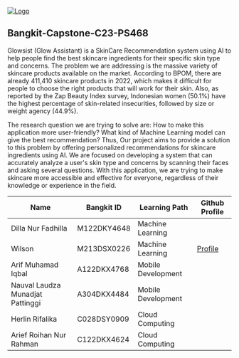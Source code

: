[![Logo](https://camo.githubusercontent.com/8ec9e6a22bfa04658c8586434639fdffea0d7044bacf375e9577de8e8bffe082/68747470733a2f2f6c68332e676f6f676c6575736572636f6e74656e742e636f6d2f4a325149304c33764a77763633536d33697349393063747875787a6e7a36376441744a514e32767537776e557577743957632d574937567549687776723079567244506663376b424e3575735a7a37356e44575f6b3936704366635a42786e664e7a76565330673d77363030 "Logo")](https://camo.githubusercontent.com/8ec9e6a22bfa04658c8586434639fdffea0d7044bacf375e9577de8e8bffe082/68747470733a2f2f6c68332e676f6f676c6575736572636f6e74656e742e636f6d2f4a325149304c33764a77763633536d33697349393063747875787a6e7a36376441744a514e32767537776e557577743957632d574937567549687776723079567244506663376b424e3575735a7a37356e44575f6b3936704366635a42786e664e7a76565330673d77363030 "Logo")

## Bangkit-Capstone-C23-PS468
Glowsist (Glow Assistant) is a SkinCare Recommendation system using AI to help people find the best skincare ingredients for their specific skin type and concerns. The problem we are addressing is the massive variety of skincare products available on the market. According to BPOM, there are already 411,410 skincare products in 2022, which makes it difficult for people to choose the right products that will work for their skin. Also, as reported by the Zap Beauty Index survey, Indonesian women (50.1%) have the highest percentage of skin-related insecurities, followed by size or weight agency (44.9%). 

The research question we are trying to solve are: How to make this application more user-friendly? What kind of Machine Learning model can give the best recommendation?   Thus, Our project aims to provide a solution to this problem by offering personalized recommendations for skincare ingredients using AI. We are focused on developing a system that can accurately analyze a user's skin type and concerns by scanning their faces and asking several questions. With this application, we are trying to make skincare more accessible and effective for everyone, regardless of their knowledge or experience in the field.


| Name | Bangkit ID   |  Learning Path | Github Profile   |
| ------------ | ------------ | ------------ | ------------ |
| Dilla Nur Fadhilla  |  M122DKY4648 |  Machine Learning |   |
| Wilson  | M213DSX0226  |  Machine Learning | [Profile](https://github.com/antoniuswilson30) |
| Arif Muhamad Iqbal  | A122DKX4768  |  Mobile Development |   |
|  Nauval Laudza Munadjat Pattinggi | A304DKX4484  |  Mobile Development |   |
|  Herlin Rifalika | C028DSY0909  | Cloud Computing  |   |
|  Arief Roihan Nur Rahman |  C122DKX4624 | Cloud Computing  |   |

